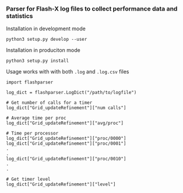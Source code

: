 ### Parser for Flash-X log files to collect performance data and statistics

Installation in development mode
```
python3 setup.py develop --user
```

Installation in produciton mode
```
python3 setup.py install
```

Usage works with with both `.log` and `.log.csv` files
```
import flashparser

log_dict = flashparser.LogDict("/path/to/logfile")

# Get number of calls for a timer
log_dict["Grid_updateRefinement"]["num calls"]

# Average time per proc
log_dict["Grid_updateRefinement"]["avg/proc"]

# Time per processor
log_dict["Grid_updateRefinement"]["proc/0000"]
log_dict["Grid_updateRefinement"]["proc/0001"]
.
.
log_dict["Grid_updateRefinement"]["proc/0010"]
.
.

# Get timer level
log_dict["Grid_updateRefinement"]["level"]
```
